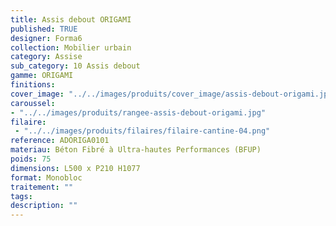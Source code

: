 ```yaml
---
title: Assis debout ORIGAMI 
published: TRUE
designer: Forma6
collection: Mobilier urbain
category: Assise
sub_category: 10 Assis debout
gamme: ORIGAMI
finitions: 
cover_image: "../../images/produits/cover_image/assis-debout-origami.jpg"
caroussel: 
- "../../images/produits/rangee-assis-debout-origami.jpg"
filaire: 
 - "../../images/produits/filaires/filaire-cantine-04.png"
reference: ADORIGA0101
materiau: Béton Fibré à Ultra-hautes Performances (BFUP)
poids: 75
dimensions: L500 x P210 H1077
format: Monobloc
traitement: ""
tags: 
description: ""
---
```

